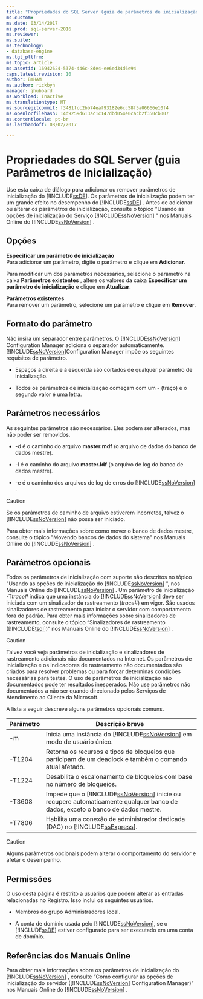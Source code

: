 ```yaml
---
title: "Propriedades do SQL Server (guia de parâmetros de inicialização) | Microsoft Docs"
ms.custom: 
ms.date: 03/14/2017
ms.prod: sql-server-2016
ms.reviewer: 
ms.suite: 
ms.technology:
- database-engine
ms.tgt_pltfrm: 
ms.topic: article
ms.assetid: 16942624-5374-446c-8de4-ee6ed34d6e94
caps.latest.revision: 10
author: BYHAM
ms.author: rickbyh
manager: jhubbard
ms.workload: Inactive
ms.translationtype: MT
ms.sourcegitcommit: f3481fcc2bb74eaf93182e6cc58f5a06666e10f4
ms.openlocfilehash: 14d9259d613ac1c147dbd054e0cacb2f350cb007
ms.contentlocale: pt-br
ms.lasthandoff: 08/02/2017

---
```

# <a name="sql-server-properties-startup-parameters-tab"></a>Propriedades do SQL Server (guia Parâmetros de Inicialização)
  Use esta caixa de diálogo para adicionar ou remover parâmetros de inicialização do [!INCLUDE[ssDE](../../includes/ssde-md.md)]. Os parâmetros de inicialização podem ter um grande efeito no desempenho do [!INCLUDE[ssDE](../../includes/ssde-md.md)] . Antes de adicionar ou alterar os parâmetros de inicialização, consulte o tópico "Usando as opções de inicialização do Serviço [!INCLUDE[ssNoVersion](../../includes/ssnoversion-md.md)] " nos Manuais Online do [!INCLUDE[ssNoVersion](../../includes/ssnoversion-md.md)] .  
  
## <a name="options"></a>Opções  
 **Especificar um parâmetro de inicialização**  
 Para adicionar um parâmetro, digite o parâmetro e clique em **Adicionar**.  
  
 Para modificar um dos parâmetros necessários, selecione o parâmetro na caixa **Parâmetros existentes** , altere os valores da caixa **Especificar um parâmetro de inicialização** e clique em **Atualizar**.  
  
 **Parâmetros existentes**  
 Para remover um parâmetro, selecione um parâmetro e clique em **Remover**.  
  
## <a name="parameter-format"></a>Formato do parâmetro  
 Não insira um separador entre parâmetros. O [!INCLUDE[ssNoVersion](../../includes/ssnoversion-md.md)] Configuration Manager adiciona o separador automaticamente. [!INCLUDE[ssNoVersion](../../includes/ssnoversion-md.md)]Configuration Manager impõe os seguintes requisitos de parâmetro.  
  
-   Espaços à direita e à esquerda são cortados de qualquer parâmetro de inicialização.  
  
-   Todos os parâmetros de inicialização começam com um - (traço) e o segundo valor é uma letra.  
  
## <a name="required-parameters"></a>Parâmetros necessários  
 As seguintes parâmetros são necessários. Eles podem ser alterados, mas não poder ser removidos.  
  
-   -d é o caminho do arquivo **master.mdf** (o arquivo de dados do banco de dados mestre).  
  
-   -l é o caminho do arquivo **master.ldf** (o arquivo de log do banco de dados mestre).  
  
-   -e é o caminho dos arquivos de log de erros do [!INCLUDE[ssNoVersion](../../includes/ssnoversion-md.md)] .  
  
> [!CAUTION]  
>  Se os parâmetros de caminho de arquivo estiverem incorretos, talvez o [!INCLUDE[ssNoVersion](../../includes/ssnoversion-md.md)] não possa ser iniciado.  
  
 Para obter mais informações sobre como mover o banco de dados mestre, consulte o tópico "Movendo bancos de dados do sistema" nos Manuais Online do [!INCLUDE[ssNoVersion](../../includes/ssnoversion-md.md)] .  
  
## <a name="optional-parameters"></a>Parâmetros opcionais  
 Todos os parâmetros de inicialização com suporte são descritos no tópico "Usando as opções de inicialização do [!INCLUDE[ssNoVersion](../../includes/ssnoversion-md.md)] ", nos Manuais Online do [!INCLUDE[ssNoVersion](../../includes/ssnoversion-md.md)] . Um parâmetro de inicialização -T*trace#* indica que uma instância do [!INCLUDE[ssNoVersion](../../includes/ssnoversion-md.md)] deve ser iniciada com um sinalizador de rastreamento (*trace#*) em vigor. São usados sinalizadores de rastreamento para iniciar o servidor com comportamento fora do padrão. Para obter mais informações sobre sinalizadores de rastreamento, consulte o tópico “Sinalizadores de rastreamento ([!INCLUDE[tsql](../../includes/tsql-md.md)])” nos Manuais Online do [!INCLUDE[ssNoVersion](../../includes/ssnoversion-md.md)] .  
  
> [!CAUTION]  
>  Talvez você veja parâmetros de inicialização e sinalizadores de rastreamento adicionais não documentados na Internet. Os parâmetros de inicialização e os indicadores de rastreamento não documentados são criados para resolver problemas ou para forçar determinas condições necessárias para testes. O uso de parâmetros de inicialização não documentados pode ter resultados inesperados. Não use parâmetros não documentados a não ser quando direcionado pelos Serviços de Atendimento ao Cliente da Microsoft.  
  
 A lista a seguir descreve alguns parâmetros opcionais comuns.  
  
|Parâmetro|Descrição breve|  
|---------------|-----------------------|  
|-m|Inicia uma instância do [!INCLUDE[ssNoVersion](../../includes/ssnoversion-md.md)] em modo de usuário único.|  
|-T1204|Retorna os recursos e tipos de bloqueios que participam de um deadlock e também o comando atual afetado.|  
|-T1224|Desabilita o escalonamento de bloqueios com base no número de bloqueios.|  
|-T3608|Impede que o [!INCLUDE[ssNoVersion](../../includes/ssnoversion-md.md)] inicie ou recupere automaticamente qualquer banco de dados, exceto o banco de dados mestre.|  
|-T7806|Habilita uma conexão de administrador dedicada (DAC) no [!INCLUDE[ssExpress](../../includes/ssexpress-md.md)].|  
  
> [!CAUTION]  
>  Alguns parâmetros opcionais podem alterar o comportamento do servidor e afetar o desempenho.  
  
## <a name="permissions"></a>Permissões  
 O uso desta página é restrito a usuários que podem alterar as entradas relacionadas no Registro. Isso inclui os seguintes usuários.  
  
-   Membros do grupo Administradores local.  
  
-   A conta de domínio usada pelo [!INCLUDE[ssNoVersion](../../includes/ssnoversion-md.md)], se o [!INCLUDE[ssDE](../../includes/ssde-md.md)] estiver configurado para ser executado em uma conta de domínio.  
  
## <a name="books-online-references"></a>Referências dos Manuais Online  
 Para obter mais informações sobre os parâmetros de inicialização do [!INCLUDE[ssNoVersion](../../includes/ssnoversion-md.md)] , consulte “Como configurar as opções de inicialização do servidor ([!INCLUDE[ssNoVersion](../../includes/ssnoversion-md.md)] Configuration Manager)” nos Manuais Online do [!INCLUDE[ssNoVersion](../../includes/ssnoversion-md.md)] .  
  
  

